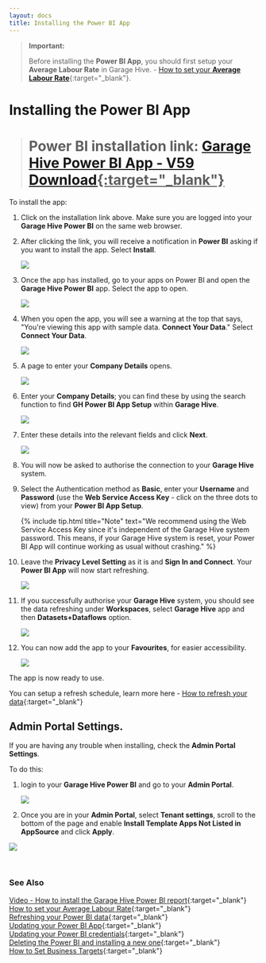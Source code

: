 ```yaml
---
layout: docs
title: Installing the Power BI App
---
```


> **Important:**
> 
> Before installing the **Power BI App**, you should first setup your **Average Labour Rate** in Garage Hive. - [How to set your **Average Labour Rate**](https://docs.garagehive.co.uk/docs/garagehive-labour-rate.html "Set Average Labour Rate"){:target="_blank"}.

# Installing the Power BI App

> # Power BI installation link: <ins>[Garage Hive Power BI App - V59 Download](https://app.powerbi.com/Redirect?action=InstallApp&appId=739eb02b-643e-4bc3-a9ae-61191a89452d&packageKey=73750ca0-52fb-4db8-8fa7-ef5f61e392fdL0ZFggHiQecl0eblitlIqTDEo2P7-Ie6bb7CWfsuW8A&ownerId=1bde89ad-b4ce-45df-a919-e1e08e47294d&buildVersion=59 "Power BI V59 Download"){:target="_blank"}</ins>

To install the app:
1. Click on the installation link above. Make sure you are logged into your **Garage Hive Power BI** on the same web browser. 
2. After clicking the link, you will receive a notification in **Power BI** asking if you want to install the app. Select **Install**. 

   ![](media/garagehive-installing-powerbi-app1.png)

3. Once the app  has installed, go to your apps on Power BI and open the **Garage Hive Power BI** app. Select the app to open.

   ![](media/garagehive-installing-powerbi-app2.png)

4. When you open the app, you will see a warning at the top that says, "You're viewing this app with sample data. **Connect Your Data**." Select **Connect Your Data**. 

   ![](media/garagehive-installing-powerbi-app3.png)

5. A page to enter your **Company Details** opens.

   ![](media/garagehive-installing-powerbi-app4.png)

6. Enter your **Company Details**; you can find these by using the search function to find **GH Power BI App Setup** within **Garage Hive**.

   ![](media/garagehive-installing-powerbi-app3.gif)

7. Enter these details into the relevant fields and click **Next**.

   ![](media/garagehive-installing-powerbi-app5.png)

8. You will now be asked to authorise the connection to your **Garage Hive** system. 
9. Select the Authentication method as **Basic**, enter your **Username** and **Password** (use the **Web Service Access Key** - click on the three dots to view) from your **Power BI App Setup**.

   {% include tip.html title="Note" text="We recommend using the Web Service Access Key since it's independent of the Garage Hive system password. This means, if your Garage Hive system is reset, your Power BI App will continue working as usual without crashing." %}
   
10.  Leave the **Privacy Level Setting** as it is and **Sign In and Connect**. Your **Power BI App** will now start refreshing.

     ![](media/garagehive-installing-powerbi-app5.gif)

11. If you successfully authorise your **Garage Hive** system, you should see the data refreshing under **Workspaces**, select **Garage Hive** app and then **Datasets+Dataflows** option.

     ![](media/garagehive-installing-powerbi-app6.gif)

12. You can now add the app to your **Favourites**, for easier accessibility.

     ![](media/garagehive-installing-powerbi-app7.gif)

The app is now ready to use.

You can setup a refresh schedule, learn more here - [How to refresh your data](https://docs.garagehive.co.uk/docs/powerbi-refresh-data.html "How to refresh your data"){:target="_blank"}

## **Admin Portal Settings.**
If you are having any trouble when installing, check the **Admin Portal Settings**.

To do this:
1. login to your **Garage Hive Power BI** and go to your **Admin Portal**. 

   ![](media/powerbi-admin.png)

2. Once you are in your **Admin Portal**, select **Tenant settings**, scroll to the bottom of the page and enable **Install Template Apps Not Listed in AppSource** and click **Apply**. 

![](media/powerbi-admin-install-template-apps.png)


<br>

### **See Also**
[Video - How to install the Garage Hive Power BI report](https://youtu.be/iO17qPjBAc0){:target="_blank"} \
[How to set your Average Labour Rate](garagehive-labour-rate.html){:target="_blank"} \
[Refreshing your Power BI data](powerbi-refresh-data.html){:target="_blank"} \
[Updating your Power BI App](powerbi-updating-app.html){:target="_blank"} \
[Updating your Power BI credentials](powerbi-updating-app.html){:target="_blank"} \
[Deleting the Power BI and installing a new one](garagehive-delete-old-powerbi-app-and-install-new-one.html){:target="_blank"} \
[How to Set Business Targets](garagehive-how-to-set-business-targets.html){:target="_blank"}


